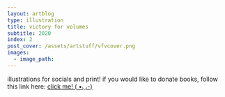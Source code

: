 ```yaml
---
layout: artblog
type: illustration
title: victory for volumes
subtitle: 2020
index: 2
post_cover: /assets/artstuff/vfvcover.png
images: 
  - image_path: 
---
```


illustrations for socials and print! 
if you would like to donate books, follow this link here: <span style="text-decoration: none;"><a href="https://www.instagram.com/victoryinvolumes/">click me! ( •◡-) </a></span>
